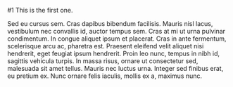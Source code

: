 #1 This is the first one.

Sed eu cursus sem. Cras dapibus bibendum facilisis. Mauris nisl lacus, vestibulum nec convallis id, auctor tempus sem. Cras at mi ut urna pulvinar condimentum. In congue aliquet ipsum et placerat. Cras in ante fermentum, scelerisque arcu ac, pharetra est. Praesent eleifend velit aliquet nisi hendrerit, eget feugiat ipsum hendrerit. Proin leo nunc, tempus in nibh id, sagittis vehicula turpis. In massa risus, ornare ut consectetur sed, malesuada sit amet tellus. Mauris nec luctus urna. Integer sed finibus erat, eu pretium ex. Nunc ornare felis iaculis, mollis ex a, maximus nunc.
